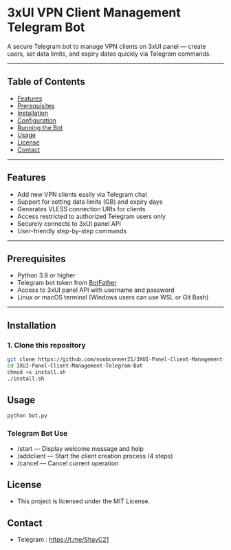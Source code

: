 # 3xUI VPN Client Management Telegram Bot

A secure Telegram bot to manage VPN clients on 3xUI panel — create users, set data limits, and expiry dates quickly via Telegram commands.

---

## Table of Contents

- [Features](#features)
- [Prerequisites](#prerequisites)
- [Installation](#installation)
- [Configuration](#configuration)
- [Running the Bot](#running-the-bot)
- [Usage](#usage)
- [License](#license)
- [Contact](#contact)

---

## Features

- Add new VPN clients easily via Telegram chat
- Support for setting data limits (GB) and expiry days
- Generates VLESS connection URIs for clients
- Access restricted to authorized Telegram users only
- Securely connects to 3xUI panel API
- User-friendly step-by-step commands

---

## Prerequisites

- Python 3.8 or higher
- Telegram bot token from [BotFather](https://t.me/BotFather)
- Access to 3xUI panel API with username and password
- Linux or macOS terminal (Windows users can use WSL or Git Bash)

---

## Installation

### 1. Clone this repository

```bash
git clone https://github.com/noobconner21/3XUI-Panel-Client-Management-Telegram-Bot.git
cd 3XUI-Panel-Client-Management-Telegram-Bot
chmod +x install.sh
./install.sh

```
## Usage

```bash
python bot.py

```

### Telegram Bot Use

- /start — Display welcome message and help
- /addclient — Start the client creation process (4 steps)
- /cancel — Cancel current operation


## License

- This project is licensed under the MIT License.

## Contact

- Telegram : https://t.me/ShayC21


